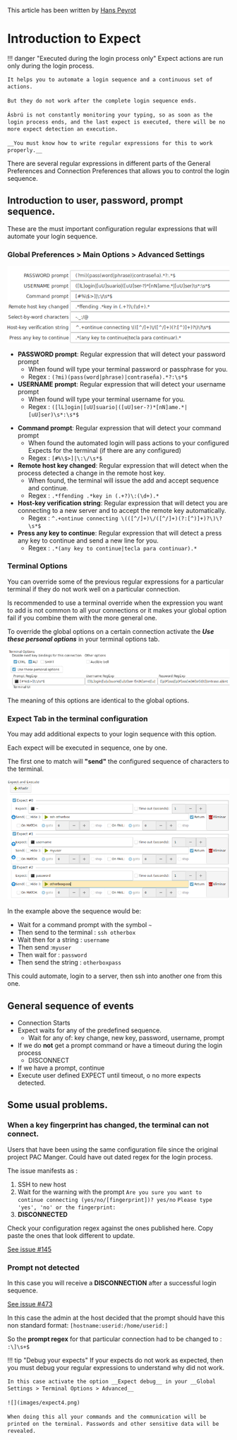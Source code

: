 This article has been written by [Hans Peyrot](https://github.com/hanspr)

# Introduction to Expect

!!! danger "Executed during the login process only"
    Expect actions are run only during the login process.

    It helps you to automate a login sequence and a continuous set of actions.

    But they do not work after the complete login sequence ends.

    Ásbrú is not constantly monitoring your typing, so as soon as the login process ends, and the last expect is executed, there will be no more expect detection an execution.

    __You must know how to write regular expressions for this to work properly.__


There are several regular expressions in different parts of the General Preferences and Connection Preferences that allows you to control the login sequence.


## Introduction to user, password, prompt sequence.

These are the must important configuration regular expressions that will automate your login sequence.

### Global Preferences > Main Options > Advanced Settings

![](images/expect1.png)

+ __PASSWORD prompt__: Regular expression that will detect your password prompt
    - When found will type your terminal password or passphrase for you.
    - Regex : `(?mi)(pass(word|phrase)|contraseña).*?:\s*$`
+ __USERNAME prompt__: Regular expression that will detect your username prompt
    - When found will type your terminal username for you.
    - Regex : `([lL]ogin|[uU]suario|([uU]ser-?)*[nN]ame.*|[uU]ser)\s*:\s*$`
* __Command prompt__: Regular expression that will detect your command prompt
    - When found the automated login will pass actions to your configured Expects for the terminal (if there are any configured)
    - Regex : `[#%\$>]|\:\/\s*$`
* __Remote host key changed__: Regular expression that will detect when the process detected a change in the remote host key.
    - When found, the terminal will issue the add and accept sequence and continue.
    - Regex : `.*ffending .*key in (.+?)\:(\d+).*`
* __Host-key verification string__: Regular expression that will detect you are connecting to a new server and to accept the remote key automatically.
    - Regex : `^.+ontinue connecting \(([^/]+)\/([^/]+)(?:[^)]+)?\)\?\s*$`
* __Press any key to continue__: Regular expression that will detect a press any key to continue and send a new line for you.
    - Regex : `.*(any key to continue|tecla para continuar).*`

### Terminal Options

You can override some of the previous regular expressions for a particular terminal if they do not work well on a particular connection.

Is recommended to use a terminal override when the expression you want to add is not common to all your connections or it makes your global option fail if you combine them with the more general one.

To override the global options on a certain connection activate the ___Use these personal options___ in your terminal options tab.

![](images/expect2.png)

The meaning of this options are identical to the global options.

### Expect Tab in the terminal configuration

You may add additional expects to your login sequence with this option.

Each expect will be executed in sequence, one by one.

The first one to match will __"send"__ the configured sequence of characters to the terminal.

![](images/expect3.png)

In the example above the sequence would be:

+ Wait for a command prompt with the symbol `~`
+ Then send to the terminal : `ssh otherbox`
+ Wait then for a string : `username`
+ Then send :`myuser`
+ Then wait for : `password`
+ Then send the string : `otherboxpass`

This could automate, login to a server, then ssh into another one from this one.

## General sequence of events

+ Connection Starts
+ Expect waits for any of the predefined sequence.
    - Wait for any of: key change, new key, password, username, prompt
+ If we do __not__ get a prompt command or have a timeout during the login process
    - DISCONNECT
+ If we have a prompt, continue
+ Execute user defined EXPECT until timeout, o no more expects detected.

## Some usual problems.

### When a key fingerprint has changed, the terminal can not connect.

Users that have been using the same configuration file since the original project PAC Manger. Could have out dated regex for the login process.

The issue manifests as :

1. SSH to new host
2. Wait for the warning with the prompt
   `Are you sure you want to continue connecting (yes/no/[fingerprint])? yes/no`
   `Please type 'yes', 'no' or the fingerprint: `
3. __DISCONNECTED__

Check your configuration regex against the ones published here. Copy paste the ones that look different to update.

[See issue #145](https://github.com/asbru-cm/asbru-cm/issues/145)

### Prompt not detected

In this case you will receive a __DISCONNECTION__ after a successful login sequence.

[See issue #473](https://github.com/asbru-cm/asbru-cm/issues/473#issuecomment-601076625)

In this case the admin at the host decided that the prompt should have this non standard format: `[hostname:userid:/home/userid:]`

So the __prompt regex__ for that particular connection had to be changed to : `:\]\s+$`

!!! tip "Debug your expects"
    If your expects do not work as expected, then you must debug your regular expressions to understand why did not work.

    In this case activate the option __Expect debug__ in your __Global Settings > Terminal Options > Advanced__

    ![](images/expect4.png)

    When doing this all your commands and the communication will be printed on the terminal. Passwords and other sensitive data will be revealed.
